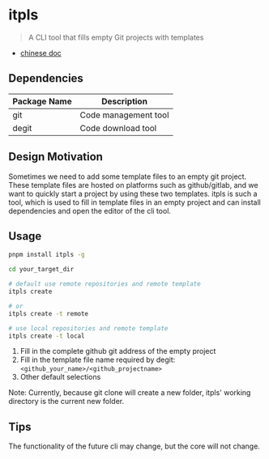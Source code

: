 # itpls

> A CLI tool that fills empty Git projects with templates

- [chinese doc](./README-CN.md)

## Dependencies

| Package Name | Description          |
| ------------ | -------------------- |
| git          | Code management tool |
| degit        | Code download tool   |

## Design Motivation

Sometimes we need to add some template files to an empty git project. These template files are hosted on platforms such as github/gitlab, and we want to quickly start a project by using these two templates. itpls is such a tool, which is used to fill in template files in an empty project and can install dependencies and open the editor of the cli tool.

## Usage

```sh
pnpm install itpls -g

cd your_target_dir

# default use remote repositories and remote template
itpls create

# or
itpls create -t remote

# use local repositories and remote template
itpls create -t local
```

1. Fill in the complete github git address of the empty project
2. Fill in the template file name required by degit: `<github_your_name>/<github_projectname>`
3. Other default selections

Note: Currently, because git clone will create a new folder, itpls' working directory is the current new folder.

## Tips

The functionality of the future cli may change, but the core will not change.
